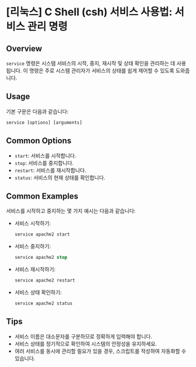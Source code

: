 # [리눅스] C Shell (csh) 서비스 사용법: 서비스 관리 명령

## Overview
`service` 명령은 시스템 서비스의 시작, 중지, 재시작 및 상태 확인을 관리하는 데 사용됩니다. 이 명령은 주로 시스템 관리자가 서비스의 상태를 쉽게 제어할 수 있도록 도와줍니다.

## Usage
기본 구문은 다음과 같습니다:

```csh
service [options] [arguments]
```

## Common Options
- `start`: 서비스를 시작합니다.
- `stop`: 서비스를 중지합니다.
- `restart`: 서비스를 재시작합니다.
- `status`: 서비스의 현재 상태를 확인합니다.

## Common Examples
서비스를 시작하고 중지하는 몇 가지 예시는 다음과 같습니다:

- 서비스 시작하기:
  ```csh
  service apache2 start
  ```

- 서비스 중지하기:
  ```csh
  service apache2 stop
  ```

- 서비스 재시작하기:
  ```csh
  service apache2 restart
  ```

- 서비스 상태 확인하기:
  ```csh
  service apache2 status
  ```

## Tips
- 서비스 이름은 대소문자를 구분하므로 정확하게 입력해야 합니다.
- 서비스 상태를 정기적으로 확인하여 시스템의 안정성을 유지하세요.
- 여러 서비스를 동시에 관리할 필요가 있을 경우, 스크립트를 작성하여 자동화할 수 있습니다.